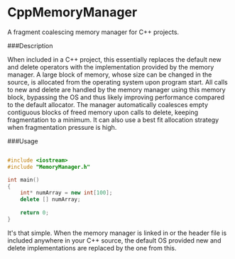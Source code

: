CppMemoryManager
================

A fragment coalescing memory manager for C++ projects. 

###Description

When included in a C++ project, this essentially replaces the default new and delete operators with the implementation
provided by the memory manager. A large block of memory, whose size can be changed in the source, is allocated from the
operating system upon program start. All calls to new and delete are handled by the memory manager using this memory block,
bypassing the OS and thus likely improving performance compared to the default allocator. The manager automatically coalesces
empty contiguous blocks of freed memory upon calls to delete, keeping fragmentation to a minimum. It can also use a best
fit allocation strategy when fragmentation pressure is high.

###Usage

```C++

#include <iostream>
#include "MemoryManager.h"

int main()
{
    int* numArray = new int[100];
    delete [] numArray;
    
    return 0;
}
```

It's that simple. When the memory manager is linked in or the header file is included anywhere in your C++ source, the
default OS provided new and delete implementations are replaced by the one from this.
